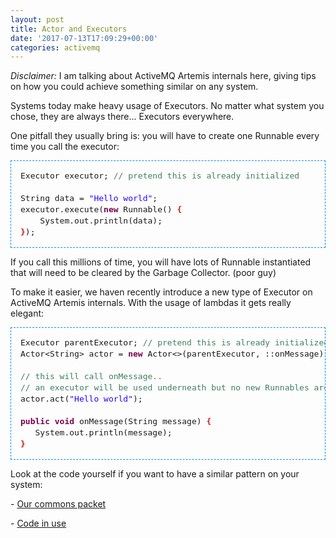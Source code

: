 ```yaml
---
layout: post
title: Actor and Executors
date: '2017-07-13T17:09:29+00:00'
categories: activemq
---
```

<p><i>Disclaimer:</i> I am talking about ActiveMQ Artemis internals here, giving tips on how you could achieve something similar on any system.</p>

<p>Systems today make heavy usage of Executors. No matter what system you chose, they are always there... Executors everywhere.</p>

<p>One pitfall they usually bring is: you will have to create one Runnable every time you call the executor:</p>


<pre style='text-align: left; border: 1px dashed #008DEF; line-height: 18px; padding: 15px; font-size: 13px; font-family:'Courier New', Courier, monospace; overflow: auto;'>Executor executor; <span style='color:#3F7F5F'>// pretend this is already initialized
</span>
String data = <span style='color:#2A00FF'>"Hello world"</span>;
executor.execute(<span style='font-weight:bold;color:#7B0052;'>new</span> Runnable() <span style='font-weight:bold;color:#D3171B'>{</span>
    System.out.println(data);
<span style='font-weight:bold;color:#D3171B'>}</span>);</pre>


<p>If you call this millions of time, you will have lots of Runnable instantiated that will need to be cleared by the Garbage Collector. (poor guy)<p>

<p>To make it easier, we haven recently introduce a new type of Executor on ActiveMQ Artemis internals. With the usage of lambdas it gets really elegant:<p>


<pre style='text-align: left; border: 1px dashed #008DEF; line-height: 18px; padding: 15px; font-size: 13px; font-family:'Courier New', Courier, monospace; overflow: auto;'>Executor parentExecutor; <span style='color:#3F7F5F'>// pretend this is already initialized
</span>Actor&lt;String&gt; actor = <span style='font-weight:bold;color:#7B0052;'>new</span> Actor&lt;&gt;(parentExecutor, ::onMessage);

<span style='color:#3F7F5F'>// this will call onMessage..
</span><span style='color:#3F7F5F'>// an executor will be used underneath but no new Runnables are created
</span>actor.act(<span style='color:#2A00FF'>"Hello world"</span>);

<span style='font-weight:bold;color:#7B0052;'>public</span> <span style='font-weight:bold;color:#7B0052;'>void</span> onMessage(String message) <span style='font-weight:bold;color:#D3171B'>{</span>
   System.out.println(message);
<span style='font-weight:bold;color:#D3171B'>}</span></pre>


<p>Look at the code yourself if you want to have a similar pattern on your system:</p>
<p>- <a href="https://github.com/apache/activemq-artemis/tree/713774361236d41de3a7ec5e4dbea87813fbad89/artemis-commons/src/main/java/org/apache/activemq/artemis/utils/actors">Our commons packet</a></p>

<p>- <a href="https://github.com/apache/activemq-artemis/blob/713774361236d41de3a7ec5e4dbea87813fbad89/artemis-server/src/main/java/org/apache/activemq/artemis/core/protocol/core/ServerSessionPacketHandler.java#L249-L250">Code in use</a></p>

